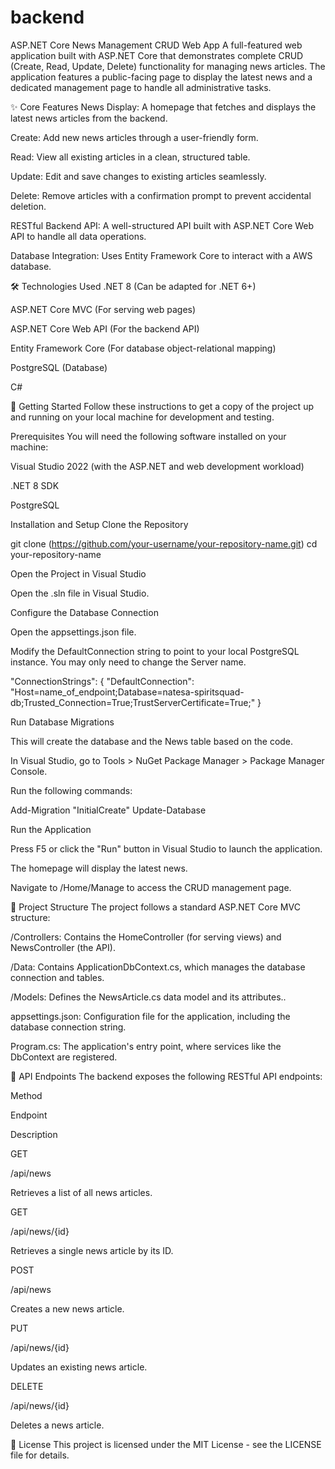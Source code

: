 # backend
ASP.NET Core News Management CRUD Web App
A full-featured web application built with ASP.NET Core that demonstrates complete CRUD (Create, Read, Update, Delete) functionality for managing news articles. The application features a public-facing page to display the latest news and a dedicated management page to handle all administrative tasks.

✨ Core Features
News Display: A homepage that fetches and displays the latest news articles from the backend.

Create: Add new news articles through a user-friendly form.

Read: View all existing articles in a clean, structured table.

Update: Edit and save changes to existing articles seamlessly.

Delete: Remove articles with a confirmation prompt to prevent accidental deletion.

RESTful Backend API: A well-structured API built with ASP.NET Core Web API to handle all data operations.

Database Integration: Uses Entity Framework Core to interact with a AWS database.

🛠️ Technologies Used
.NET 8 (Can be adapted for .NET 6+)

ASP.NET Core MVC (For serving web pages)

ASP.NET Core Web API (For the backend API)

Entity Framework Core (For database object-relational mapping)

PostgreSQL (Database)

C#

🚀 Getting Started
Follow these instructions to get a copy of the project up and running on your local machine for development and testing.

Prerequisites
You will need the following software installed on your machine:

Visual Studio 2022 (with the ASP.NET and web development workload)

.NET 8 SDK

PostgreSQL

Installation and Setup
Clone the Repository

git clone (https://github.com/your-username/your-repository-name.git)
cd your-repository-name

Open the Project in Visual Studio

Open the .sln file in Visual Studio.

Configure the Database Connection

Open the appsettings.json file.

Modify the DefaultConnection string to point to your local PostgreSQL instance. You may only need to change the Server name.

"ConnectionStrings": {
  "DefaultConnection": "Host=name_of_endpoint;Database=natesa-spiritsquad-db;Trusted_Connection=True;TrustServerCertificate=True;"
}

Run Database Migrations

This will create the database and the News table based on the code.

In Visual Studio, go to Tools > NuGet Package Manager > Package Manager Console.

Run the following commands:

Add-Migration "InitialCreate"
Update-Database

Run the Application

Press F5 or click the "Run" button in Visual Studio to launch the application.

The homepage will display the latest news.

Navigate to /Home/Manage to access the CRUD management page.

📁 Project Structure
The project follows a standard ASP.NET Core MVC structure:

/Controllers: Contains the HomeController (for serving views) and NewsController (the API).

/Data: Contains ApplicationDbContext.cs, which manages the database connection and tables.

/Models: Defines the NewsArticle.cs data model and its attributes..

appsettings.json: Configuration file for the application, including the database connection string.

Program.cs: The application's entry point, where services like the DbContext are registered.

📝 API Endpoints
The backend exposes the following RESTful API endpoints:

Method

Endpoint

Description

GET

/api/news

Retrieves a list of all news articles.

GET

/api/news/{id}

Retrieves a single news article by its ID.

POST

/api/news

Creates a new news article.

PUT

/api/news/{id}

Updates an existing news article.

DELETE

/api/news/{id}

Deletes a news article.

📜 License
This project is licensed under the MIT License - see the LICENSE file for details.
